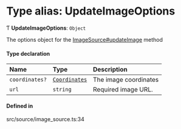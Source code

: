# Type alias: UpdateImageOptions

Ƭ **UpdateImageOptions**: `Object`

The options object for the [ImageSource#updateImage](../classes/ImageSource.md#updateimage) method

#### Type declaration

| Name | Type | Description |
| :------ | :------ | :------ |
| `coordinates?` | [`Coordinates`](Coordinates.md) | The image coordinates |
| `url` | `string` | Required image URL. |

#### Defined in

src/source/image_source.ts:34
